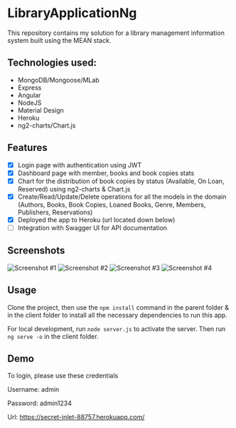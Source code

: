 # LibraryApplicationNg
This repository contains my solution for a library management information system built using the MEAN stack. 

## Technologies used:
* MongoDB/Mongoose/MLab
* Express
* Angular
* NodeJS
* Material Design
* Heroku
* ng2-charts/Chart.js

## Features
- [x] Login page with authentication using JWT
- [x] Dashboard page with member, books and book copies stats
- [x] Chart for the distribution of book copies by status (Available, On Loan, Reserved) using ng2-charts & Chart.js
- [x] Create/Read/Update/Delete operations for all the models in the domain (Authors, Books, Book Copies, Loaned Books, Genre, Members, Publishers, Reservations)
- [x] Deployed the app to Heroku (url located down below)
- [ ] Integration with Swagger UI for API documentation

## Screenshots
![Screenshot #1](https://i.imgur.com/WKcHZfr.png)
![Screenshot #2](https://i.imgur.com/YUXwRmY.png)
![Screenshot #3](https://i.imgur.com/xNS16Q9.png)
![Screenshot #4](https://i.imgur.com/h1zDLyI.png)

## Usage
Clone the project, then use the `npm install` command in the parent folder & in the client folder to install all the necessary dependencies to run this app.

For local development, run `node server.js` to activate the server. Then run `ng serve -o` in the client folder.

## Demo
To login, please use these credentials

Username: admin

Password: admin1234

Url: https://secret-inlet-88757.herokuapp.com/

